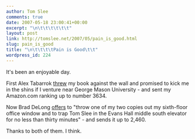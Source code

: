 ```yaml
---
author: Tom Slee
comments: true
date: 2007-05-18 23:00:41+00:00
excerpt: "\n\t\t\t\t\t\t"
layout: post
link: http://tomslee.net/2007/05/pain_is_good.html
slug: pain_is_good
title: "\n\t\t\t\tPain is Good\t\t"
wordpress_id: 224
---
```



				

It's been an enjoyable day.




First Alex Tabarrok [threw](http://www.marginalrevolution.com/marginalrevolution/2007/05/no_one_makes_yo.html) my book against the wall and promised to kick me in the shins if I venture near George Mason University - and sent my Amazon.com ranking up to number 3634.




Now Brad DeLong [offers](http://delong.typepad.com/sdj/2007/05/3634.html) to "throw one of my two copies out my sixth-floor office window and to trap
Tom Slee in the Evans Hall middle south elevator for no less than
thirty minutes" - and sends it up to 2,460.




Thanks to both of them. I think.


		
